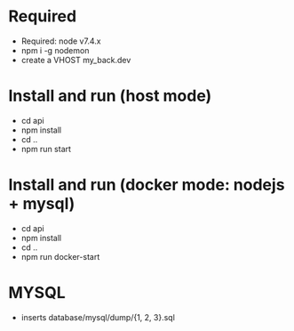 # Required 
- Required: node v7.4.x
- npm i -g nodemon
- create a VHOST my_back.dev

# Install and run (host mode)
- cd api
- npm install
- cd ..
- npm run start

# Install and run (docker mode: nodejs + mysql)
- cd api
- npm install
- cd ..
- npm run docker-start

# MYSQL
- inserts database/mysql/dump/{1, 2, 3}.sql
